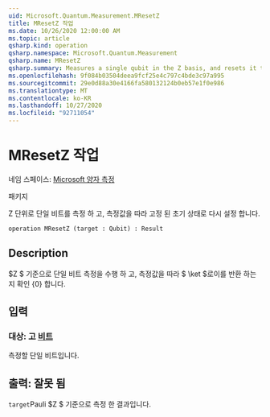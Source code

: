 ```yaml
---
uid: Microsoft.Quantum.Measurement.MResetZ
title: MResetZ 작업
ms.date: 10/26/2020 12:00:00 AM
ms.topic: article
qsharp.kind: operation
qsharp.namespace: Microsoft.Quantum.Measurement
qsharp.name: MResetZ
qsharp.summary: Measures a single qubit in the Z basis, and resets it to a fixed initial state following the measurement.
ms.openlocfilehash: 9f084b03504deea9fcf25e4c797c4bde3c97a995
ms.sourcegitcommit: 29e0d88a30e4166fa580132124b0eb57e1f0e986
ms.translationtype: MT
ms.contentlocale: ko-KR
ms.lasthandoff: 10/27/2020
ms.locfileid: "92711054"
---
```

# <a name="mresetz-operation"></a>MResetZ 작업

네임 스페이스: [Microsoft 양자 측정](xref:Microsoft.Quantum.Measurement)

패키지 [](https://nuget.org/packages/)


Z 단위로 단일 비트를 측정 하 고, 측정값을 따라 고정 된 초기 상태로 다시 설정 합니다.

```qsharp
operation MResetZ (target : Qubit) : Result
```


## <a name="description"></a>Description

$Z $ 기준으로 단일 비트 측정을 수행 하 고, 측정값을 따라 $ \ket $로이를 반환 하는지 확인 {0} 합니다.

## <a name="input"></a>입력

### <a name="target--qubit"></a>대상: 고 [비트](xref:microsoft.quantum.lang-ref.qubit)

측정할 단일 비트입니다.



## <a name="output--__invalidresult__"></a>출력: __잘못 <Result> 됨__

`target`Pauli $Z $ 기준으로 측정 한 결과입니다.